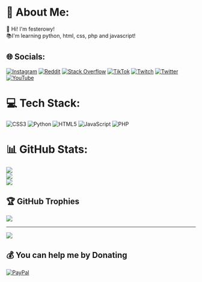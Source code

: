 # 💫 About Me:
👋 Hi! I'm festerowy!<br>📚I'm learning python, html, css, php and javascript!<br>


## 🌐 Socials:
[![Instagram](https://img.shields.io/badge/Instagram-%23E4405F.svg?logo=Instagram&logoColor=white)](https://instagram.com/festerowy_) [![Reddit](https://img.shields.io/badge/Reddit-%23FF4500.svg?logo=Reddit&logoColor=white)](https://reddit.com/user/Festerowy) [![Stack Overflow](https://img.shields.io/badge/-Stackoverflow-FE7A16?logo=stack-overflow&logoColor=white)](https://stackoverflow.com/users/22484140) [![TikTok](https://img.shields.io/badge/TikTok-%23000000.svg?logo=TikTok&logoColor=white)](https://tiktok.com/@festerowy) [![Twitch](https://img.shields.io/badge/Twitch-%239146FF.svg?logo=Twitch&logoColor=white)](https://twitch.tv/festerowy_) [![Twitter](https://img.shields.io/badge/Twitter-%231DA1F2.svg?logo=Twitter&logoColor=white)](https://twitter.com/festerowy) [![YouTube](https://img.shields.io/badge/YouTube-%23FF0000.svg?logo=YouTube&logoColor=white)](https://youtube.com/@UCQVO-1sMA83Gc6ZRzlQWZBg) 

# 💻 Tech Stack:
![CSS3](https://img.shields.io/badge/css3-%231572B6.svg?style=for-the-badge&logo=css3&logoColor=white) ![Python](https://img.shields.io/badge/python-3670A0?style=for-the-badge&logo=python&logoColor=ffdd54) ![HTML5](https://img.shields.io/badge/html5-%23E34F26.svg?style=for-the-badge&logo=html5&logoColor=white) ![JavaScript](https://img.shields.io/badge/javascript-%23323330.svg?style=for-the-badge&logo=javascript&logoColor=%23F7DF1E) ![PHP](https://img.shields.io/badge/php-%23777BB4.svg?style=for-the-badge&logo=php&logoColor=white)
# 📊 GitHub Stats:
![](https://github-readme-stats.vercel.app/api?username=Festerowy&theme=dark&hide_border=false&include_all_commits=true&count_private=false)<br/>
![](https://github-readme-streak-stats.herokuapp.com/?user=Festerowy&theme=dark&hide_border=false)<br/>
![](https://github-readme-stats.vercel.app/api/top-langs/?username=Festerowy&theme=dark&hide_border=false&include_all_commits=true&count_private=false&layout=compact)

## 🏆 GitHub Trophies
![](https://github-profile-trophy.vercel.app/?username=Festerowy&theme=radical&no-frame=false&no-bg=false&margin-w=4)

---
[![](https://visitcount.itsvg.in/api?id=Festerowy&icon=0&color=0)](https://visitcount.itsvg.in)

  ## 💰 You can help me by Donating
  [![PayPal](https://img.shields.io/badge/PayPal-00457C?style=for-the-badge&logo=paypal&logoColor=white)](https://paypal.me/xfester) 

  
<!-- Proudly created with GPRM ( https://gprm.itsvg.in ) -->
